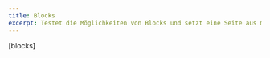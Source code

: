 ```yaml
---
title: Blocks
excerpt: Testet die Möglichkeiten von Blocks und setzt eine Seite aus mehreren Blocks zusammen, die eigene Layouts nutzen.
---
```


[blocks]
